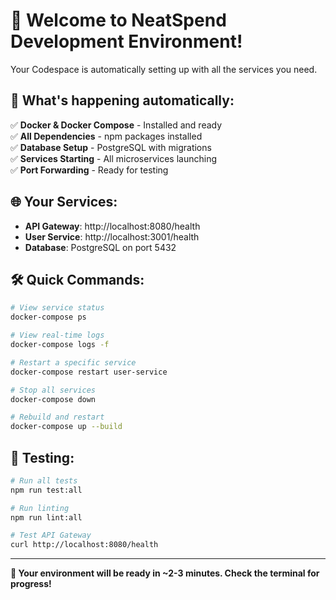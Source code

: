# 🚀 Welcome to NeatSpend Development Environment!

Your Codespace is automatically setting up with all the services you need.

## 🎯 What's happening automatically:

✅ **Docker & Docker Compose** - Installed and ready  
✅ **All Dependencies** - npm packages installed  
✅ **Database Setup** - PostgreSQL with migrations  
✅ **Services Starting** - All microservices launching  
✅ **Port Forwarding** - Ready for testing  

## 🌐 Your Services:

- **API Gateway**: http://localhost:8080/health
- **User Service**: http://localhost:3001/health
- **Database**: PostgreSQL on port 5432

## 🛠️ Quick Commands:

```bash
# View service status
docker-compose ps

# View real-time logs
docker-compose logs -f

# Restart a specific service
docker-compose restart user-service

# Stop all services
docker-compose down

# Rebuild and restart
docker-compose up --build
```

## 🧪 Testing:

```bash
# Run all tests
npm run test:all

# Run linting
npm run lint:all

# Test API Gateway
curl http://localhost:8080/health
```

---
**🎉 Your environment will be ready in ~2-3 minutes. Check the terminal for progress!**
